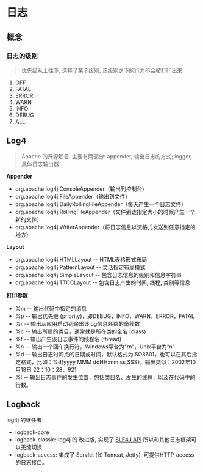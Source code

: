 # 日志

## 概念

### 日志的级别

> 优先级从上往下, 选择了某个级别, 该级别之下的行为不会被打印出来

1. OFF
2. FATAL
3. ERROR
4. WARN
5. INFO
6. DEBUG
7. ALL



## Log4

> Apache 的开源项目. 主要有两部分: appender, 输出日志的方式; logger, 具体日志输出器

**Appender**

- org.apache.log4j.ConsoleAppender（输出到控制台）
- org.apache.log4j.FileAppender（输出到文件）
- org.apache.log4j.DailyRollingFileAppender（每天产生一个日志文件）
- org.apache.log4j.RollingFileAppender（文件到达指定大小的时候产生一个新的文件）
- org.apache.log4j.WriterAppender（将日志信息以流格式发送到任意指定的地方）



**Layout**

- org.apache.log4j.HTMLLayout -- HTML表格形式布局
- org.apache.log4j.PatternLayout -- 灵活指定布局模式
- org.apache.log4j.SimpleLayout -- 包含日志信息的级别和信息字符串
- org.apache.log4j.TTCCLayout -- 包含日志产生的时间, 线程, 类别等信息



**打印参数**

- %m -- 输出代码中指定的消息
- %p -- 输出优先级 (priority)，即DEBUG，INFO，WARN，ERROR，FATAL
- %r -- 输出从应用启动到输出该log信息耗费的毫秒数
- %c -- 输出所属的类目，通常就是所在类的全名 (class)
- %t -- 输出产生该日志事件的线程名 (thread)
- %n -- 输出一个回车换行符，Windows平台为“rn”，Unix平台为“n”
- %d -- 输出日志时间点的日期或时间，默认格式为ISO8601，也可以在其后指定格式，比如：%d{yyyy MMM ddHH:mm:ss,SSS}，输出类似：2002年10月18日 22：10：28，921
- %l -- 输出日志事件的发生位置，包括类目名、发生的线程，以及在代码中的行数。



## Logback

log4j 的继任者

- logback-core
- logback-classic: log4j 的 改进版, 实现了 [SLF4J API](http://www.slf4j.org/) 所以和其他日志框架可以无缝切换
- logback-access: 集成了 Servlet (如 Tomcat, Jetty), 可提供HTTP-access的日志接口。